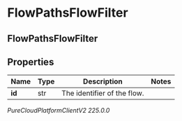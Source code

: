 # FlowPathsFlowFilter

## FlowPathsFlowFilter

## Properties

|Name | Type | Description | Notes|
|------------ | ------------- | ------------- | -------------|
| **id** | str | The identifier of the flow. | |



_PureCloudPlatformClientV2 225.0.0_
